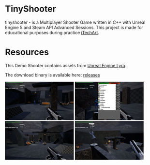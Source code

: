 # TinyShooter

tinyshooter - is a Multiplayer Shooter Game written in C++ with Unreal Engine 5 and Steam API Advanced Sessions. This project is made for educational purposes during practice [iTechArt](https://itechartgroup.by/).

# Resources
This Demo Shooter contains assets from [Unreal Engine Lyra](https://github.com/EpicGames/UnrealEngine/tree/ue5-main/Samples/Games/Lyra).

The download binary is available here: [releases](https://github.com/Vention/TinyShooter/releases)

<p float="left">
    <img src=".github/map_overview.png" width=45% height=45%> 
    <img src=".github/create_invite_steam.png" width=45% height=45%>
    <img src=".github/multiplayer_showcase.png" width=45% height=45%>
    <img src=".github/shoot_effects.png" width=45% height=45%>
</p>